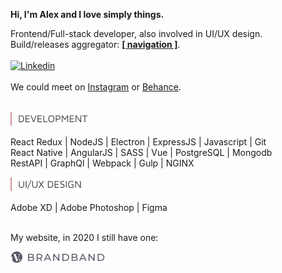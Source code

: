 **Hi, I'm Alex and I love simply things.**  

Frontend/Full-stack developer, also involved in UI/UX design.  
Build/releases aggregator: [**[ navigation ]**](https://github.com/hadabr/navigation).  
&nbsp;  
[![Linkedin](https://img.shields.io/badge/⋮-Linkedin-informational?style=flat&logo=Linkedin&logoColor=white&color=5da0e3)][Linkedin]  
&nbsp;  
We could meet on [Instagram] or [Behance].   
&nbsp;    

<img src = "https://raw.githubusercontent.com/hadabr/hadabr/master/assets/DEVELOPMENT.png"/>

React Redux | 
NodeJS | 
Electron | 
ExpressJS | 
Javascript | 
Git   
React Native | 
AngularJS | 
SASS | 
Vue | 
PostgreSQL | 
Mongodb   
RestAPI | 
GraphQl | 
Webpack | 
Gulp | 
NGINX


<img src = "https://raw.githubusercontent.com/hadabr/hadabr/master/assets/ui-design.png"/>

Adobe XD | 
Adobe Photoshop | 
Figma  
&nbsp;    

My website, in 2020 I still have one:   
[![brandband](https://raw.githubusercontent.com/hadabr/hadabr/master/assets/brandband-1.png "brandband")](https://brandband.io/)  

   [linkedin]: <https://www.linkedin.com/in/alex-dovghii/>
   [instagram]: <https://www.instagram.com/pockethabr>
   [behance]: <https://www.behance.net/alexdovghi6c9c>
   [**navigation**]: <https://github.com/hadabr/navigation>
   [linkedin-logo]: https://raw.githubusercontent.com/MartinHeinz/MartinHeinz/master/linkedin-3-16.png 

